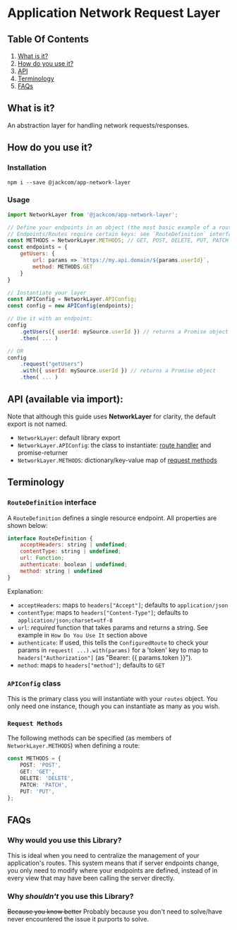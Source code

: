 # Application Network Request Layer

## Table Of Contents
1. [What is it?](#what-is-it)
2. [How do you use it?](#how-do-you-use-it)
3. [API](#api-(available-via-import))
4. [Terminology](#terminology)
5. [FAQs](#faqs)

## What is it?
An abstraction layer for handling network requests/responses. 

## How do you use it?
### Installation
    npm i --save @jackcom/app-network-layer

### Usage
```javascript
import NetworkLayer from '@jackcom/app-network-layer'; 

// Define your endpoints in an object (the most basic example of a route is below).
// Endpoints/Routes require certain keys: see `RouteDefinition` interface below
const METHODS = NetworkLayer.METHODS; // GET, POST, DELETE, PUT, PATCH
const endpoints = {
    getUsers: {
        url: params => `https://my.api.domain/${params.userId}`,
        method: METHODS.GET
    }
}

// Instantiate your layer
const APIConfig = NetworkLayer.APIConfig;
const config = new APIConfig(endpoints); 

// Use it with an endpoint:
config
    .getUsers({ userId: mySource.userId }) // returns a Promise object
    .then( ... )

// OR
config
    .request("getUsers")
    .with({ userId: mySource.userId }) // returns a Promise object
    .then( ... ) 
```

## API (available via import):
Note that although this guide uses **NetworkLayer** for clarity, the default export is not named.
* `NetworkLayer`: default library export 
* `NetworkLayer.APIConfig`: the class to instantiate: [route handler](#apiconfig-class) and promise-returner
* `NetworkLayer.METHODS`: dictionary/key-value map of [request methods](#request-methods)

## Terminology
### `RouteDefinition` interface 
A `RouteDefinition` defines a single resource endpoint. All properties are shown below:
```javascript
interface RouteDefinition {
    acceptHeaders: string | undefined;
    contentType: string | undefined;
    url: Function;
    authenticate: boolean | undefined;
    method: string | undefined
}
```
Explanation: 
* `acceptHeaders`: maps to `headers["Accept"]`; defaults to `application/json`
* `contentType`: maps to `headers["Content-Type"]`; defaults to `application/json;charset=utf-8`
* `url`: *required* function that takes params and returns a string. See example in `How Do You Use It` section above
* `authenticate`: If used, this tells the `ConfiguredRoute` to check your params in `request( ...).with(params)` for a 'token' key to map to `headers["Authorization"]` (as "Bearer: {{ params.token }}").
* `method`: maps to `headers["method"]`; defaults to `GET`

### `APIConfig` class
This is the primary class you will instantiate with your `routes` object. You only need one instance, though you can instantiate as many as you wish.

### `Request Methods`
The following methods can be specified (as members of `NetworkLayer.METHODS`) when defining a route:
```typescript
const METHODS = {
    POST: 'POST',
    GET: 'GET',
    DELETE: 'DELETE',
    PATCH: 'PATCH',
    PUT: 'PUT',
};
```

## FAQs
### Why would you use this Library?
This is ideal when you need to centralize the management of your
application's routes. This system means that if server endpoints change, you only
need to modify where your endpoints are defined, instead of in every view that may have 
been calling the server directly.

### Why _shouldn't_ you use this Library?
~~Because you know better~~ Probably because you don't need to solve/have never encountered the issue it purports to solve. 